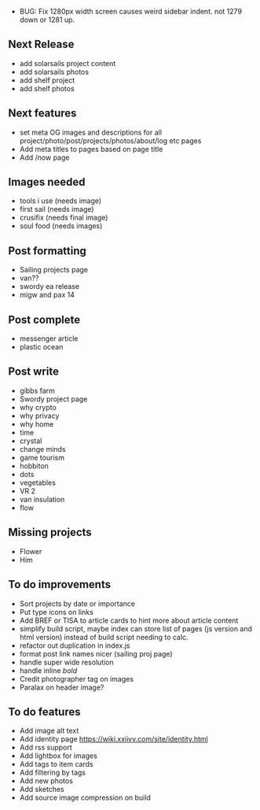 - BUG: Fix 1280px width screen causes weird sidebar indent. not 1279 down or 1281 up.

## Next Release
- add solarsails project content
- add solarsails photos
- add shelf project
- add shelf photos

## Next features
- set meta OG images and descriptions for all project/photo/post/projects/photos/about/log etc pages
- Add meta titles to pages based on page title
- Add /now page 

## Images needed
- tools i use (needs image)
- first sail (needs image)
- crusifix (needs final image)
- soul food (needs images)

## Post formatting
- Sailing projects page
- van??
- swordy ea release
- migw and pax 14

## Post complete
- messenger article
- plastic ocean

## Post write
- gibbs farm
- Swordy project page
- why crypto
- why privacy
- why home
- time
- crystal
- change minds
- game tourism
- hobbiton
- dots
- vegetables
- VR 2
- van insulation
- flow

## Missing projects
- Flower
- Him

## To do improvements
- Sort projects by date or importance
- Put type icons on links
- Add BREF or TISA to article cards to hint more about article content
- simplify build script, maybe index can store list of pages (js version and html version) instead of build script needing to calc.
- refactor out duplication in index.js
- format post link names nicer (sailing proj page)
- handle super wide resolution
- handle inline *bold*
- Credit photographer tag on images
- Paralax on header image?

## To do features
- Add image alt text
- Add identity page https://wiki.xxiivv.com/site/identity.html
- Add rss support
- Add lightbox for images
- Add tags to item cards
- Add filtering by tags
- Add new photos
- Add sketches
- Add source image compression on build